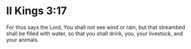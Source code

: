 # II Kings 3:17

For thus says the Lord, You shall not see wind or rain, but that streambed shall be filled with water, so that you shall drink, you, your livestock, and your animals.
